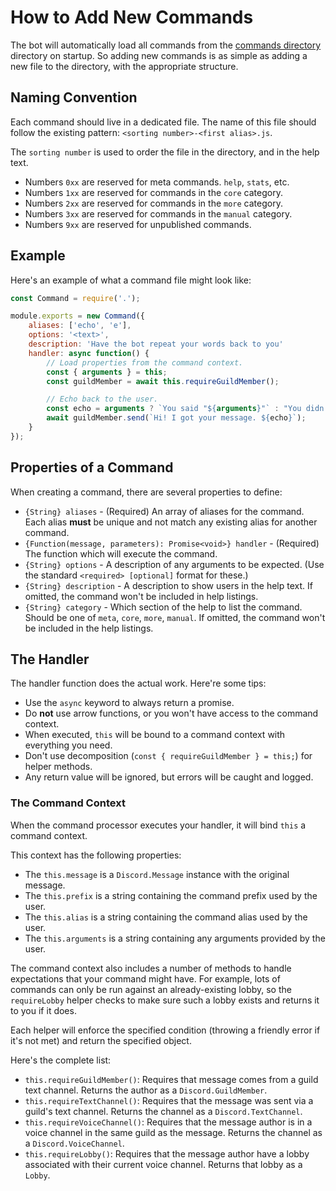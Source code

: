 # How to Add New Commands
The bot will automatically load all commands from the [commands directory](/discord-bot/commands) directory on startup. So adding new commands is as simple as adding a new file to the directory, with the appropriate structure.

## Naming Convention
Each command should live in a dedicated file. The name of this file should follow the existing pattern:
`<sorting number>-<first alias>.js`.

The `sorting number` is used to order the file in the directory, and in the help text.
- Numbers `0xx` are reserved for meta commands. `help`, `stats`, etc.
- Numbers `1xx` are reserved for commands in the `core` category.
- Numbers `2xx` are reserved for commands in the `more` category.
- Numbers `3xx` are reserved for commands in the `manual` category.
- Numbers `9xx` are reserved for unpublished commands.

## Example
Here's an example of what a command file might look like:
```Javascript
const Command = require('.');

module.exports = new Command({
    aliases: ['echo', 'e'],
    options: '<text>',
    description: 'Have the bot repeat your words back to you'
    handler: async function() {
        // Load properties from the command context.
        const { arguments } = this;
        const guildMember = await this.requireGuildMember();

        // Echo back to the user.
        const echo = arguments ? `You said "${arguments}"` : "You didn't say anything, though.";
        await guildMember.send(`Hi! I got your message. ${echo}`);
    }
});
```

## Properties of a Command
When creating a command, there are several properties to define:
- `{String} aliases` - (Required) An array of aliases for the command. Each alias **must** be unique and not match any existing alias for another command.
- `{Function(message, parameters): Promise<void>} handler` - (Required) The function which will execute the command. 
- `{String} options` - A description of any arguments to be expected. (Use the standard `<required> [optional]` format for these.)
- `{String} description` - A description to show users in the help text. If omitted, the command won't be included in help listings.
- `{String} category` - Which section of the help to list the command. Should be one of `meta`, `core`, `more`, `manual`. If omitted, the command won't be included in the help listings.

## The Handler
The handler function does the actual work. Here're some tips:
- Use the `async` keyword to always return a promise.
- Do **not** use arrow functions, or you won't have access to the command context.
- When executed, `this` will be bound to a command context with everything you need. 
- Don't use decomposition (`const { requireGuildMember } = this;`) for helper methods.
- Any return value will be ignored, but errors will be caught and logged.

### The Command Context
When the command processor executes your handler, it will bind `this` a command context.

This context has the following properties:
- The `this.message` is a `Discord.Message` instance with the original message.
- The `this.prefix` is a string containing the command prefix used by the user.
- The `this.alias` is a string containing the command alias used by the user.
- The `this.arguments` is a string containing any arguments provided by the user.

The command context also includes a number of methods to handle expectations that your command might have. For example, lots of commands can only be run against an already-existing lobby, so the `requireLobby` helper checks to make sure such a lobby exists and returns it to you if it does.

Each helper will enforce the specified condition (throwing a friendly error if it's not met) and return the specified object.

Here's the complete list:
- `this.requireGuildMember()`: Requires that message comes from a guild text channel. Returns the author as a `Discord.GuildMember`.
- `this.requireTextChannel()`: Requires that the message was sent via a guild's text channel. Returns the channel as a `Discord.TextChannel`.
- `this.requireVoiceChannel()`: Requires that the message author is in a voice channel in the same guild as the message. Returns the channel as a `Discord.VoiceChannel`.
- `this.requireLobby()`: Requires that the message author have a lobby associated with their current voice channel. Returns that lobby as a `Lobby`.